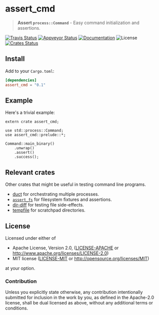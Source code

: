 # assert_cmd

> **Assert `process::Command`** - Easy command initialization and assertions.

[![Travis Status](https://travis-ci.org/assert-rs/assert_cmd.svg?branch=master)](https://travis-ci.org/assert-rs/assert_cmd)
[![Appveyor Status](https://ci.appveyor.com/api/projects/status/i1e8vpebw3hu0afg/branch/master?svg=true)](https://ci.appveyor.com/project/epage/assert-cmd/branch/master)
[![Documentation](https://img.shields.io/badge/docs-master-blue.svg)][Documentation]
![License](https://img.shields.io/crates/l/assert_cmd.svg)
[![Crates Status](https://img.shields.io/crates/v/assert_cmd.svg)](https://crates.io/crates/assert_cmd)

## Install

Add to your `Cargo.toml`:

```toml
[dependencies]
assert_cmd = "0.1"
```

## Example

Here's a trivial example:

```rust,ignore
extern crate assert_cmd;

use std::process::Command;
use assert_cmd::prelude::*;

Command::main_binary()
    .unwrap()
    .assert()
    .success();
```

## Relevant crates

Other crates that might be useful in testing command line programs.
* [duct][duct] for orchestrating multiple processes.
* [`assert_fs`][assert_fs] for filesystem fixtures and assertions.
* [dir-diff][dir-diff] for testing file side-effects.
* [tempfile][tempfile] for scratchpad directories.

[dir-diff]: https://crates.io/crates/dir-diff
[tempfile]: https://crates.io/crates/tempfile
[duct]: https://crates.io/crates/duct
[assert_fs]: https://crates.io/crates/assert_fs

## License

Licensed under either of

 * Apache License, Version 2.0, ([LICENSE-APACHE](LICENSE-APACHE) or http://www.apache.org/licenses/LICENSE-2.0)
 * MIT license ([LICENSE-MIT](LICENSE-MIT) or http://opensource.org/licenses/MIT)

at your option.

### Contribution

Unless you explicitly state otherwise, any contribution intentionally
submitted for inclusion in the work by you, as defined in the Apache-2.0
license, shall be dual licensed as above, without any additional terms or
conditions.

[Crates.io]: https://crates.io/crates/assert_cmd
[Documentation]: https://docs.rs/assert_cmd
